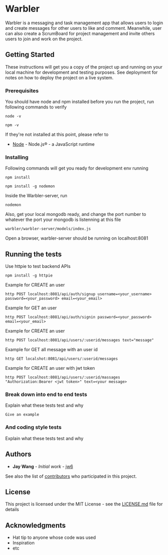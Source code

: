 # Warbler 

Warbler is a messaging and task management app that allows users to login and create messages for other users to like and comment. Meanwhile, user can also create a ScrumBoard for project management and invite others users to join and work on the project.

## Getting Started

These instructions will get you a copy of the project up and running on your local machine for development and testing purposes. See deployment for notes on how to deploy the project on a live system.

### Prerequisites

You should have node and npm installed before you run the project, run following commands to verify

```
node -v
```

```
npm -v
```

If they're not installed at this point, please refer to

* [Node](https://nodejs.org/en/) - Node.js® - a JavaScript runtime

### Installing

Following commands will get you ready for development env running

```
npm install
```

```
npm install -g nodemon
```

Inside the Warbler-server, run

```
nodemon
```

Also, get your local mongodb ready, and change the port number to whatever the port your mongodb is listenning at this file

```
warbler/warbler-server/models/index.js
```

Open a browser, warbler-server should be running on localhost:8081

## Running the tests

Use httpie to test backend APIs

```
npm install -g httpie
```

Example for CREATE an user
```
http POST localhost:8081/api/auth/signup username=<your_username> password=<your_password> email=<your_email>
```

Example for GET an user
```
http POST localhost:8081/api/auth/signin password=<your_password> email=<your_email>
```

Example for CREATE an user
```
http POST localhost:8081/api/users/:userid/messages text="message"
```

Example for GET all message with an user id
```
http GET localshot:8081/api/users/:userid/messages
```

Example for CREATE an user with jwt token
```
http POST localhost:8081/api/users/:userid/massages "Authorization:Bearer <jwt token>" text=<your message>
```
### Break down into end to end tests

Explain what these tests test and why

```
Give an example
```

### And coding style tests

Explain what these tests test and why

## Authors

* **Jay Wang** - *Initial work* - [jw6](https://github.com/jw6)

See also the list of [contributors](https://github.com/jw6/warbler/contributors) who participated in this project.

## License

This project is licensed under the MIT License - see the [LICENSE.md](LICENSE.md) file for details

## Acknowledgments

* Hat tip to anyone whose code was used
* Inspiration
* etc